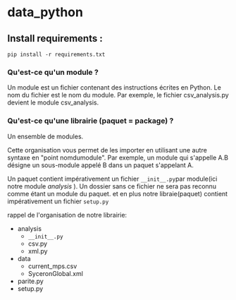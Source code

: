 # data_python

## Install requirements :
	pip install -r requirements.txt
	

### Qu'est-ce qu'un module ?

Un module est un fichier contenant des instructions écrites en Python. Le nom du fichier est le nom du module. Par exemple, le fichier csv_analysis.py devient le module csv_analysis.

### Qu'est-ce qu'une librairie (paquet = package) ?

Un ensemble de modules.

Cette organisation vous permet de les importer en utilisant une autre syntaxe en "point nomdumodule". Par exemple, un module qui s'appelle A.B désigne un sous-module appelé B dans un paquet s'appelant A.

Un paquet contient impérativement un fichier ``` __init__.py ```par module(ici notre module *analysis* ). Un dossier sans ce fichier ne sera pas reconnu comme étant un module du paquet. et en plus notre libraie(paquet) contient impérativement un fichier ```setup.py```

rappel de l'organisation de notre librairie:
- analysis
   - ```__init__.py```
   - csv.py
   - xml.py
- data
   - current_mps.csv
   - SyceronGlobal.xml
- parite.py
- setup.py

